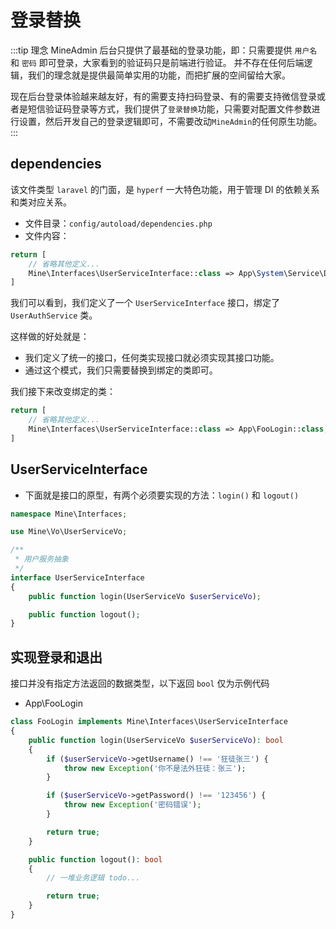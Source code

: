 # 登录替换
:::tip 理念
MineAdmin 后台只提供了最基础的登录功能，即：只需要提供 `用户名` 和 `密码` 即可登录，大家看到的验证码只是前端进行验证。
并不存在任何后端逻辑，我们的理念就是提供最简单实用的功能，而把扩展的空间留给大家。

现在后台登录体验越来越友好，有的需要支持扫码登录、有的需要支持微信登录或者是短信验证码登录等方式，我们提供了`登录替换`功能，只需要对配置文件参数进行设置，然后开发自己的登录逻辑即可，不需要改动`MineAdmin`的任何原生功能。
:::

## dependencies
该文件类型 `laravel` 的门面，是 `hyperf` 一大特色功能，用于管理 DI 的依赖关系和类对应关系。
- 文件目录：`config/autoload/dependencies.php`
- 文件内容：
```php
return [
    // 省略其他定义...
    Mine\Interfaces\UserServiceInterface::class => App\System\Service\Dependencies\UserAuthService::class,
]
```

我们可以看到，我们定义了一个 `UserServiceInterface` 接口，绑定了 `UserAuthService` 类。

这样做的好处就是：
- 我们定义了统一的接口，任何类实现接口就必须实现其接口功能。
- 通过这个模式，我们只需要替换到绑定的类即可。

我们接下来改变绑定的类：
```php
return [
    // 省略其他定义...
    Mine\Interfaces\UserServiceInterface::class => App\FooLogin::class,
]
```

## UserServiceInterface
- 下面就是接口的原型，有两个必须要实现的方法：`login()` 和 `logout()`
```php
namespace Mine\Interfaces;

use Mine\Vo\UserServiceVo;

/**
 * 用户服务抽象
 */
interface UserServiceInterface
{
    public function login(UserServiceVo $userServiceVo);

    public function logout();
}
```

## 实现登录和退出
接口并没有指定方法返回的数据类型，以下返回 `bool` 仅为示例代码
- App\FooLogin
```php
class FooLogin implements Mine\Interfaces\UserServiceInterface
{
    public function login(UserServiceVo $userServiceVo): bool
    {
        if ($userServiceVo->getUsername() !== '狂徒张三') {
            throw new Exception('你不是法外狂徒：张三');
        }

        if ($userServiceVo->getPassword() !== '123456') {
            throw new Exception('密码错误');
        }

        return true;
    }

    public function logout(): bool
    {
        // 一堆业务逻辑 todo...

        return true;
    }
}
```